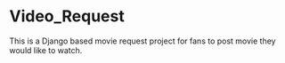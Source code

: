 # Video_Request
This is a Django based movie request project for fans to post movie they would like to watch. 

